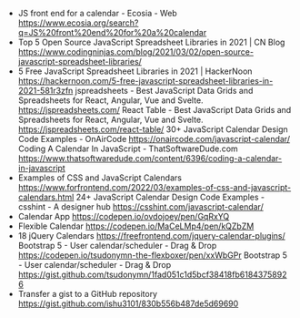 - JS front end for a calendar - Ecosia - Web
  https://www.ecosia.org/search?q=JS%20front%20end%20for%20a%20calendar
- Top 5 Open Source JavaScript Spreadsheet Libraries in 2021 | CN Blog
  https://www.codingninjas.com/blog/2021/03/02/open-source-javascript-spreadsheet-libraries/
- 5 Free JavaScript Spreadsheet Libraries in 2021 | HackerNoon
  https://hackernoon.com/5-free-javascript-spreadsheet-libraries-in-2021-581r3zfn
  jspreadsheets - Best JavaScript Data Grids and Spreadsheets for React, Angular, Vue and Svelte.
  https://jspreadsheets.com/
  React Table - Best JavaScript Data Grids and Spreadsheets for React, Angular, Vue and Svelte.
  https://jspreadsheets.com/react-table/
  30+ JavaScript Calendar Design Code Examples - OnAirCode
  https://onaircode.com/javascript-calendar/
  Coding A Calendar In JavaScript - ThatSoftwareDude.com
  https://www.thatsoftwaredude.com/content/6396/coding-a-calendar-in-javascript
- Examples of CSS and JavaScript Calendars
  https://www.forfrontend.com/2022/03/examples-of-css-and-javascript-calendars.html
  24+ JavaScript Calendar Design Code Examples - csshint - A designer hub
  https://csshint.com/javascript-calendar/
- Calendar App
  https://codepen.io/ovdojoey/pen/GqRxYQ
- Flexible Calendar
  https://codepen.io/MaCeLMp4/pen/kQZbZM
- 18 jQuery Calendars
  https://freefrontend.com/jquery-calendar-plugins/
  Bootstrap 5 - User calendar/scheduler - Drag & Drop
  https://codepen.io/tsudonymn-the-flexboxer/pen/xxWbGPr
  Bootstrap 5 - User calendar/scheduler - Drag & Drop
  https://gist.github.com/tsudonymn/1fad051c1d5bcf38418fb61843758926
- Transfer a gist to a GitHub repository
  https://gist.github.com/ishu3101/830b556b487de5d69690